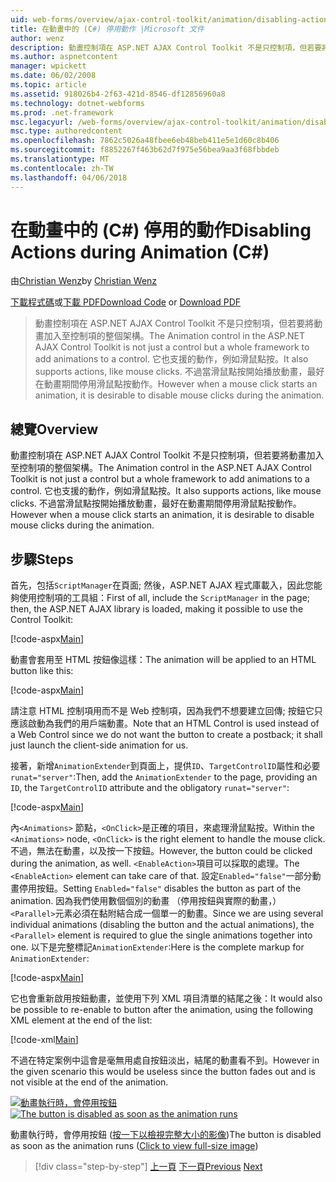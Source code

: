 ```yaml
---
uid: web-forms/overview/ajax-control-toolkit/animation/disabling-actions-during-animation-cs
title: 在動畫中的 (C#) 停用動作 |Microsoft 文件
author: wenz
description: 動畫控制項在 ASP.NET AJAX Control Toolkit 不是只控制項，但若要將動畫加入至控制項的整個架構。 它也支援動作...
ms.author: aspnetcontent
manager: wpickett
ms.date: 06/02/2008
ms.topic: article
ms.assetid: 918026b4-2f63-421d-8546-df12856960a8
ms.technology: dotnet-webforms
ms.prod: .net-framework
msc.legacyurl: /web-forms/overview/ajax-control-toolkit/animation/disabling-actions-during-animation-cs
msc.type: authoredcontent
ms.openlocfilehash: 7862c5026a48fbee6eb48beb411e5e1d60c8b406
ms.sourcegitcommit: f8852267f463b62d7f975e56bea9aa3f68fbbdeb
ms.translationtype: MT
ms.contentlocale: zh-TW
ms.lasthandoff: 04/06/2018
---
```

<a name="disabling-actions-during-animation-c"></a><span data-ttu-id="85650-104">在動畫中的 (C#) 停用的動作</span><span class="sxs-lookup"><span data-stu-id="85650-104">Disabling Actions during Animation (C#)</span></span>
====================
<span data-ttu-id="85650-105">由[Christian Wenz](https://github.com/wenz)</span><span class="sxs-lookup"><span data-stu-id="85650-105">by [Christian Wenz](https://github.com/wenz)</span></span>

<span data-ttu-id="85650-106">[下載程式碼](http://download.microsoft.com/download/f/9/a/f9a26acd-8df4-4484-8a18-199e4598f411/Animation7.cs.zip)或[下載 PDF](http://download.microsoft.com/download/6/7/1/6718d452-ff89-4d3f-a90e-c74ec2d636a3/animation7CS.pdf)</span><span class="sxs-lookup"><span data-stu-id="85650-106">[Download Code](http://download.microsoft.com/download/f/9/a/f9a26acd-8df4-4484-8a18-199e4598f411/Animation7.cs.zip) or [Download PDF](http://download.microsoft.com/download/6/7/1/6718d452-ff89-4d3f-a90e-c74ec2d636a3/animation7CS.pdf)</span></span>

> <span data-ttu-id="85650-107">動畫控制項在 ASP.NET AJAX Control Toolkit 不是只控制項，但若要將動畫加入至控制項的整個架構。</span><span class="sxs-lookup"><span data-stu-id="85650-107">The Animation control in the ASP.NET AJAX Control Toolkit is not just a control but a whole framework to add animations to a control.</span></span> <span data-ttu-id="85650-108">它也支援的動作，例如滑鼠點按。</span><span class="sxs-lookup"><span data-stu-id="85650-108">It also supports actions, like mouse clicks.</span></span> <span data-ttu-id="85650-109">不過當滑鼠點按開始播放動畫，最好在動畫期間停用滑鼠點按動作。</span><span class="sxs-lookup"><span data-stu-id="85650-109">However when a mouse click starts an animation, it is desirable to disable mouse clicks during the animation.</span></span>


## <a name="overview"></a><span data-ttu-id="85650-110">總覽</span><span class="sxs-lookup"><span data-stu-id="85650-110">Overview</span></span>

<span data-ttu-id="85650-111">動畫控制項在 ASP.NET AJAX Control Toolkit 不是只控制項，但若要將動畫加入至控制項的整個架構。</span><span class="sxs-lookup"><span data-stu-id="85650-111">The Animation control in the ASP.NET AJAX Control Toolkit is not just a control but a whole framework to add animations to a control.</span></span> <span data-ttu-id="85650-112">它也支援的動作，例如滑鼠點按。</span><span class="sxs-lookup"><span data-stu-id="85650-112">It also supports actions, like mouse clicks.</span></span> <span data-ttu-id="85650-113">不過當滑鼠點按開始播放動畫，最好在動畫期間停用滑鼠點按動作。</span><span class="sxs-lookup"><span data-stu-id="85650-113">However when a mouse click starts an animation, it is desirable to disable mouse clicks during the animation.</span></span>

## <a name="steps"></a><span data-ttu-id="85650-114">步驟</span><span class="sxs-lookup"><span data-stu-id="85650-114">Steps</span></span>

<span data-ttu-id="85650-115">首先，包括`ScriptManager`在頁面; 然後，ASP.NET AJAX 程式庫載入，因此您能夠使用控制項的工具組：</span><span class="sxs-lookup"><span data-stu-id="85650-115">First of all, include the `ScriptManager` in the page; then, the ASP.NET AJAX library is loaded, making it possible to use the Control Toolkit:</span></span>

[!code-aspx[Main](disabling-actions-during-animation-cs/samples/sample1.aspx)]

<span data-ttu-id="85650-116">動畫會套用至 HTML 按鈕像這樣：</span><span class="sxs-lookup"><span data-stu-id="85650-116">The animation will be applied to an HTML button like this:</span></span>

[!code-aspx[Main](disabling-actions-during-animation-cs/samples/sample2.aspx)]

<span data-ttu-id="85650-117">請注意 HTML 控制項用而不是 Web 控制項，因為我們不想要建立回傳; 按鈕它只應該啟動為我們的用戶端動畫。</span><span class="sxs-lookup"><span data-stu-id="85650-117">Note that an HTML Control is used instead of a Web Control since we do not want the button to create a postback; it shall just launch the client-side animation for us.</span></span>

<span data-ttu-id="85650-118">接著，新增`AnimationExtender`到頁面上，提供`ID`、`TargetControlID`屬性和必要`runat="server"`:</span><span class="sxs-lookup"><span data-stu-id="85650-118">Then, add the `AnimationExtender` to the page, providing an `ID`, the `TargetControlID` attribute and the obligatory `runat="server"`:</span></span>

[!code-aspx[Main](disabling-actions-during-animation-cs/samples/sample3.aspx)]

<span data-ttu-id="85650-119">內`<Animations>` 節點，`<OnClick>`是正確的項目，來處理滑鼠點按。</span><span class="sxs-lookup"><span data-stu-id="85650-119">Within the `<Animations>` node, `<OnClick>` is the right element to handle the mouse click.</span></span> <span data-ttu-id="85650-120">不過，無法在動畫，以及按一下按鈕。</span><span class="sxs-lookup"><span data-stu-id="85650-120">However, the button could be clicked during the animation, as well.</span></span> <span data-ttu-id="85650-121">`<EnableAction>`項目可以採取的處理。</span><span class="sxs-lookup"><span data-stu-id="85650-121">The `<EnableAction>` element can take care of that.</span></span> <span data-ttu-id="85650-122">設定`Enabled="false"`一部分動畫停用按鈕。</span><span class="sxs-lookup"><span data-stu-id="85650-122">Setting `Enabled="false"` disables the button as part of the animation.</span></span> <span data-ttu-id="85650-123">因為我們使用數個個別的動畫 （停用按鈕與實際的動畫，）`<Parallel>`元素必須在黏附結合成一個單一的動畫。</span><span class="sxs-lookup"><span data-stu-id="85650-123">Since we are using several individual animations (disabling the button and the actual animations), the `<Parallel>` element is required to glue the single animations together into one.</span></span> <span data-ttu-id="85650-124">以下是完整標記`AnimationExtender`:</span><span class="sxs-lookup"><span data-stu-id="85650-124">Here is the complete markup for `AnimationExtender`:</span></span>

[!code-aspx[Main](disabling-actions-during-animation-cs/samples/sample4.aspx)]

<span data-ttu-id="85650-125">它也會重新啟用按鈕動畫，並使用下列 XML 項目清單的結尾之後：</span><span class="sxs-lookup"><span data-stu-id="85650-125">It would also be possible to re-enable to button after the animation, using the following XML element at the end of the list:</span></span>

[!code-xml[Main](disabling-actions-during-animation-cs/samples/sample5.xml)]

<span data-ttu-id="85650-126">不過在特定案例中這會是毫無用處自按鈕淡出，結尾的動畫看不到。</span><span class="sxs-lookup"><span data-stu-id="85650-126">However in the given scenario this would be useless since the button fades out and is not visible at the end of the animation.</span></span>


<span data-ttu-id="85650-127">[![動畫執行時，會停用按鈕](disabling-actions-during-animation-cs/_static/image2.png)](disabling-actions-during-animation-cs/_static/image1.png)</span><span class="sxs-lookup"><span data-stu-id="85650-127">[![The button is disabled as soon as the animation runs](disabling-actions-during-animation-cs/_static/image2.png)](disabling-actions-during-animation-cs/_static/image1.png)</span></span>

<span data-ttu-id="85650-128">動畫執行時，會停用按鈕 ([按一下以檢視完整大小的影像](disabling-actions-during-animation-cs/_static/image3.png))</span><span class="sxs-lookup"><span data-stu-id="85650-128">The button is disabled as soon as the animation runs ([Click to view full-size image](disabling-actions-during-animation-cs/_static/image3.png))</span></span>

> [!div class="step-by-step"]
> <span data-ttu-id="85650-129">[上一頁](animating-in-response-to-user-interaction-cs.md)
> [下一頁](triggering-an-animation-in-another-control-cs.md)</span><span class="sxs-lookup"><span data-stu-id="85650-129">[Previous](animating-in-response-to-user-interaction-cs.md)
[Next](triggering-an-animation-in-another-control-cs.md)</span></span>
